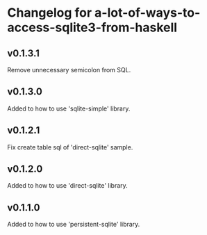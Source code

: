 # Changelog for a-lot-of-ways-to-access-sqlite3-from-haskell

## v0.1.3.1

Remove unnecessary semicolon from SQL.

## v0.1.3.0

Added to how to use 'sqlite-simple' library.

## v0.1.2.1

Fix create table sql of 'direct-sqlite' sample.

## v0.1.2.0

Added to how to use 'direct-sqlite' library.

## v0.1.1.0

Added to how to use 'persistent-sqlite' library.

